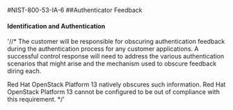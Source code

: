 #NIST-800-53-IA-6
##Authenticator Feedback

#### Identification and Authentication
'//*
The customer will be responsible for obscuring authentication feedback
during the authentication process for any customer applications. A
successful control response will need to address the various
authentication scenarios that might arise and the mechanism used
to obscure feedback diring each.

Red Hat OpenStack Platform 13 natively obscures such information. Red Hat OpenStack Platform 13 cannot be
configured to be out of compliance with this requirement.
*/'

